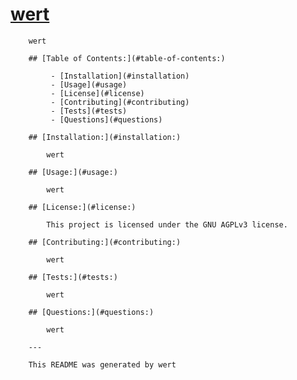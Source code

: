 # [wert](#wert)

        wert
    
        ## [Table of Contents:](#table-of-contents:)
    
             - [Installation](#installation)
             - [Usage](#usage)
             - [License](#license)
             - [Contributing](#contributing)
             - [Tests](#tests)
             - [Questions](#questions)
    
        ## [Installation:](#installation:)
    
            wert
    
        ## [Usage:](#usage:)
    
            wert
    
        ## [License:](#license:)
    
            This project is licensed under the GNU AGPLv3 license.
    
        ## [Contributing:](#contributing:)
    
            wert
    
        ## [Tests:](#tests:)
    
            wert
    
        ## [Questions:](#questions:)
    
            wert
    
        ---
    
        This README was generated by wert